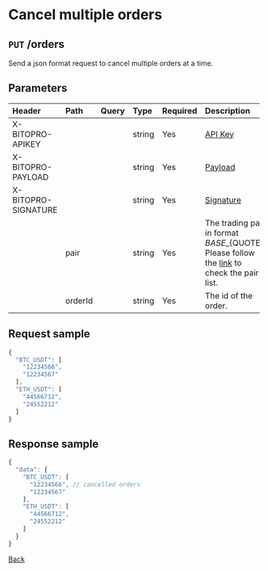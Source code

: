 # Cancel multiple orders

## `PUT` /orders

Send a json format request to cancel multiple orders at a time.

## Parameters

| Header | Path | Query | Type | Required | Description | Default | Range | Example |
| :--- | :--- | :--- | :--- | :--- | :--- | :--- | :--- | :--- |
| X-BITOPRO-APIKEY |  |  | string | Yes | [API Key](https://github.com/bitoex/bitopro-offical-api-docs/tree/a48e38825359359965a45c42a035431d6379e53d/v3/rest/authentication.md#api-key) |  |  |  |
| X-BITOPRO-PAYLOAD |  |  | string | Yes | [Payload](https://github.com/bitoex/bitopro-offical-api-docs/tree/a48e38825359359965a45c42a035431d6379e53d/v3/rest/authentication.md#payload) |  |  |  |
| X-BITOPRO-SIGNATURE |  |  | string | Yes | [Signature](https://github.com/bitoex/bitopro-offical-api-docs/tree/a48e38825359359965a45c42a035431d6379e53d/v3/rest/authentication.md#signature) |  |  |  |
|  | pair |  | string | Yes | The trading pair in format ${BASE}\_${QUOTE}, Please follow the [link](https://www.bitopro.com/fees) to check the pair list. |  |  | bito\_eth |
|  | orderId |  | string | Yes | The id of the order. |  |  | 2959906694 |

## Request sample

```javascript
{
  "BTC_USDT": [
    "12234566",
    "12234567"
  ],
  "ETH_USDT": [
    "44566712",
    "24552212"
  ]
}
```

## Response sample

```javascript
{
  "data": {
    "BTC_USDT": [
      "12234566", // cancelled orders
      "12234567"
    ],
    "ETH_USDT": [
      "44566712",
      "24552212"
    ]
  }
}
```

[Back](../rest.md)

